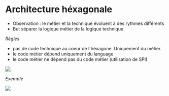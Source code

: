 # Architecture héxagonale

* Observation : le métier et la technique évoluent à des rythmes différents
* But séparer la logique métier de la logique technique

*Règles*
* pas de code technique au coeur de l'héxagone. Uniquement du métier.
* le code métier dépend uniquement du language
* le code métier ne dépend pas du code métier (utilisation de SPI)

![](https://vaadin.com/static/content/learning-center/learn/tutorials/ddd/03__ddd_and_hexagonal/images/hexagonal.png)

*Exemple*

![](http://www.plantuml.com/plantuml/svg/TP5DKWCX48Ntd88B94T89QKkNBZH4xHCHodveQ1ZQQNcxagXp7GFsR1u_NXy_JWMWamNxrG2ym5lg3CMqbTb79IYdx7GNGoKetEOzNLUwKznGbSbOThl3ylyptyVFTXmcY1HY-42loBoThi3lw_c3lkENz1XcwbZsK2Ops1Gdr9orW3P65umVrg3TJvGAqTFwV1RuwDFJjlV0pq66Zbk0r3C_7cUMhULTYM4BUWyA6r09MgNARrM6yvvwVKXaANlrUSnGQOCfatv_oKWU8M2RH5HeYo9cUjI78O1RlphjsTrn31TlFi1)

